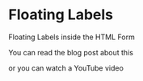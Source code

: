 # Floating Labels
Floating Labels inside the HTML Form

You can read the blog post about this []()

or you can watch a YouTube video []()
